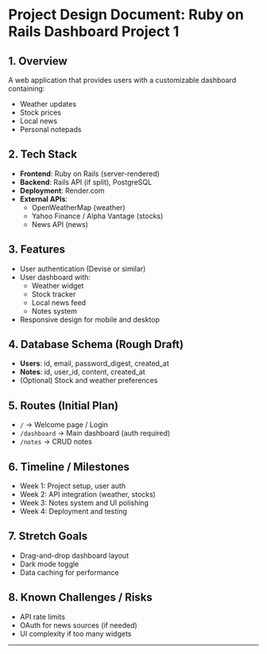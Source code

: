 # Project Design Document: Ruby on Rails Dashboard Project 1

## 1. Overview
A web application that provides users with a customizable dashboard containing:
- Weather updates
- Stock prices
- Local news
- Personal notepads

## 2. Tech Stack
- **Frontend**: Ruby on Rails (server-rendered)
- **Backend**: Rails API (if split), PostgreSQL
- **Deployment**: Render.com
- **External APIs**:
  - OpenWeatherMap (weather)
  - Yahoo Finance / Alpha Vantage (stocks)
  - News API (news)

## 3. Features
- User authentication (Devise or similar)
- User dashboard with:
  - Weather widget
  - Stock tracker
  - Local news feed
  - Notes system
- Responsive design for mobile and desktop

## 4. Database Schema (Rough Draft)
- **Users**: id, email, password_digest, created_at
- **Notes**: id, user_id, content, created_at
- (Optional) Stock and weather preferences

## 5. Routes (Initial Plan)
- `/` → Welcome page / Login
- `/dashboard` → Main dashboard (auth required)
- `/notes` → CRUD notes

## 6. Timeline / Milestones
- Week 1: Project setup, user auth
- Week 2: API integration (weather, stocks)
- Week 3: Notes system and UI polishing
- Week 4: Deployment and testing

## 7. Stretch Goals
- Drag-and-drop dashboard layout
- Dark mode toggle
- Data caching for performance

## 8. Known Challenges / Risks
- API rate limits
- OAuth for news sources (if needed)
- UI complexity if too many widgets

---


